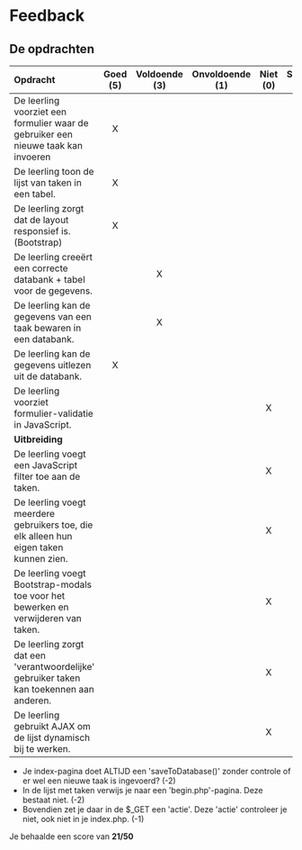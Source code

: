 # Feedback #
## De opdrachten ##
| Opdracht | Goed (5) | Voldoende (3) | Onvoldoende (1) | Niet (0) | Score (60)|
| :------- | :---: | :---------: | :-----------: | :----: |---:|
| De leerling voorziet een formulier waar de gebruiker een nieuwe taak kan invoeren | X| | | | 5|
| De leerling toon de lijst van taken in een tabel.  | X| | | |5 |
| De leerling zorgt dat de layout responsief is. (Bootstrap)  | X| | | | 5|
| De leerling creeërt een correcte databank + tabel voor de gegevens. | |X | | |3 |
| De leerling kan de gegevens van een taak bewaren in een databank. | | X| | | 3|
| De leerling kan de gegevens uitlezen uit de databank. | X| | | |5 |
| De leerling voorziet formulier-validatie in JavaScript. | | | |X |0 |
| __Uitbreiding__|
| De leerling voegt een JavaScript filter toe aan de taken. ||||X|0|
| De leerling voegt meerdere gebruikers toe, die elk alleen hun eigen taken kunnen zien.||||X|0|
| De leerling voegt Bootstrap-modals toe voor het bewerken en verwijderen van taken.||||X|0|
| De leerling zorgt dat een 'verantwoordelijke' gebruiker taken kan toekennen aan anderen. ||||X|0|
| De leerling gebruikt AJAX om de lijst dynamisch bij te werken.||||X|0|

* Je index-pagina doet ALTIJD een 'saveToDatabase()' zonder controle of er wel een nieuwe taak is ingevoerd? (-2)
* In de lijst met taken verwijs je naar een 'begin.php'-pagina. Deze bestaat niet. (-2)
* Bovendien zet je daar in de $_GET een 'actie'. Deze 'actie' controleer je niet, ook niet in je index.php. (-1)

Je behaalde een score van __21/50__
